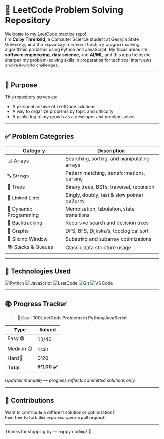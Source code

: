 # 🧠 LeetCode Problem Solving Repository

Welcome to my LeetCode practice repo!  
I'm **Colby Threlkeld**, a Computer Science student at Georgia State University, and this repository is where I track my progress solving algorithmic problems using Python and JavaScript. My focus areas are **software engineering**, **data science**, and **AI/ML**, and this repo helps me sharpen my problem-solving skills in preparation for technical interviews and real-world challenges.

---

## 📌 Purpose

This repository serves as:
- A personal archive of LeetCode solutions
- A way to organize problems by topic and difficulty
- A public log of my growth as a developer and problem solver

---

## ✅ Problem Categories

| Category              | Description                                 |
|-----------------------|---------------------------------------------|
| 📊 Arrays             | Searching, sorting, and manipulating arrays |
| 🔤 Strings            | Pattern matching, transformations, parsing  |
| 🌲 Trees              | Binary trees, BSTs, traversal, recursion    |
| 🔗 Linked Lists       | Singly, doubly, fast & slow pointer patterns|
| 📐 Dynamic Programming| Memoization, tabulation, state transitions  |
| 🧩 Backtracking       | Recursive search and decision trees          |
| 🧭 Graphs             | DFS, BFS, Dijkstra’s, topological sort       |
| 🧵 Sliding Window     | Substring and subarray optimizations         |
| 📚 Stacks & Queues    | Classic data structure usage                |

---

## 🔧 Technologies Used

![Python](https://img.shields.io/badge/Python-3776AB?style=flat&logo=python&logoColor=white)
![JavaScript](https://img.shields.io/badge/JavaScript-F7DF1E?style=flat&logo=javascript&logoColor=black)
![LeetCode](https://img.shields.io/badge/LeetCode-FFA116?style=flat&logo=leetcode&logoColor=white)
![Git](https://img.shields.io/badge/Git-F05032?style=flat&logo=git&logoColor=white)
![VS Code](https://img.shields.io/badge/VS%20Code-007ACC?style=flat&logo=visual-studio-code&logoColor=white)

---

## 📚 Progress Tracker

> 🎯 Goal: **100 LeetCode Problems in Python/JavaScript**

| Type          | Solved |
|---------------|--------|
| Easy 🟢       | 10/40  |
| Medium 🟡     | 0/40  |
| Hard 🔴       | 0/20   |
| **Total**     | **9/100** ✔️

_Updated manually — progress reflects committed solutions only._

---

## 🤝 Contributions

Want to contribute a different solution or optimization?  
Feel free to fork this repo and open a pull request!

---

Thanks for stopping by — happy coding! 🚀
